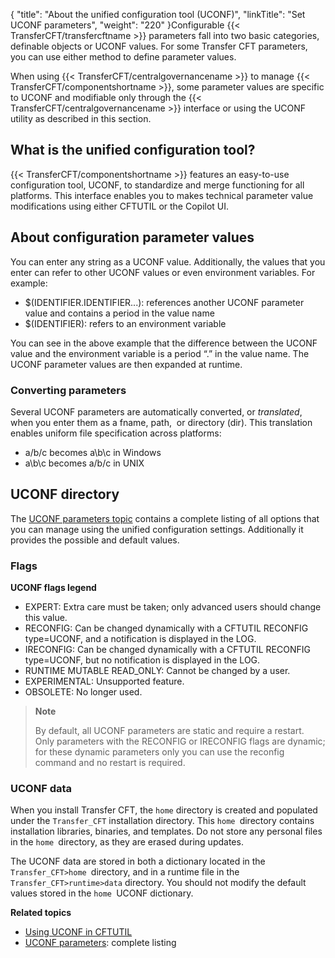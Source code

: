 {
    "title": "About the unified configuration tool (UCONF)",
    "linkTitle": "Set UCONF parameters",
    "weight": "220"
}Configurable {{< TransferCFT/transfercftname  >}} parameters fall into two basic categories, definable objects or UCONF values. For some Transfer CFT parameters, you can use either method to define parameter values.

When using {{< TransferCFT/centralgovernancename  >}} to manage {{< TransferCFT/componentshortname  >}}, some parameter values are specific to UCONF and modifiable only through the {{< TransferCFT/centralgovernancename  >}} interface or using the UCONF utility as described in this section.

## What is the unified configuration tool?

{{< TransferCFT/componentshortname  >}} features
an easy-to-use configuration tool, UCONF, to standardize and merge functioning for all platforms. This interface enables you to
makes technical parameter value modifications using either CFTUTIL or
the Copilot UI.

## About configuration parameter values

You can enter any string as a UCONF value. Additionally, the values that
you enter can refer to other UCONF values or even environment variables.
For example:

- $(IDENTIFIER.IDENTIFIER...):
    references another UCONF parameter value and contains a period
    in the value name
- $(IDENTIFIER):
    refers to an environment variable

You can see in the above example that the difference between the UCONF value and the environment
variable is a period “.” in the value name. The UCONF parameter values are then expanded at runtime.

### Converting parameters

Several UCONF parameters are automatically converted, or *translated*, when you enter them
as a fname, path,  or
directory (dir). This translation enables uniform file specification across
platforms:

- a/b/c becomes a\\b\\c
    in Windows
- a\\b\\c becomes a/b/c
    in UNIX

## UCONF directory

The [UCONF parameters topic](uconf_directory) contains a complete listing of all options that you can manage using the unified configuration settings. Additionally it provides the possible and default values.

### Flags

**UCONF flags legend**

- EXPERT: Extra care must be taken; only advanced users should change this value.
- RECONFIG: Can be changed dynamically with a CFTUTIL RECONFIG type=UCONF, and a notification is displayed in the LOG.
- IRECONFIG: Can be changed dynamically with a CFTUTIL RECONFIG type=UCONF, but no notification is displayed in the LOG.
- RUNTIME MUTABLE READ\_ONLY: Cannot be changed by a user.
- EXPERIMENTAL: Unsupported feature.
- OBSOLETE: No longer used.

> **Note**
>
> By default, all UCONF parameters are static and require a restart. Only parameters with the RECONFIG or IRECONFIG flags are dynamic; for these dynamic parameters only you can use the reconfig command and no restart is required.

### UCONF data

When you install Transfer CFT, the `home` directory is created and populated under the `Transfer_CFT` installation directory. This `home `directory contains installation libraries, binaries, and templates. Do not store any personal files in the `home `directory, as they are erased during updates.

The UCONF data are stored in both a dictionary located in the `Transfer_CFT>home `directory, and in a runtime file in the` Transfer_CFT>runtime>data` directory. You should not modify the default values stored in the `home `UCONF dictionary.

**Related topics**

- [Using UCONF in CFTUTIL](uconf_w_cftutil)
- [UCONF parameters](uconf_directory): complete listing
